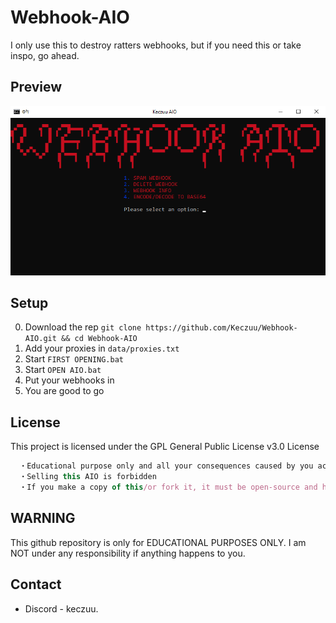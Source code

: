 # Webhook-AIO
I only use this to destroy ratters webhooks, but if you need this or take inspo, go ahead.
## Preview
![preview](x1Cl6jN.png)
## Setup
0. Download the rep ```git clone https://github.com/Keczuu/Webhook-AIO.git && cd Webhook-AIO```
1. Add your proxies in `data/proxies.txt`
2. Start `FIRST OPENING.bat`
3. Start `OPEN AIO.bat`
4. Put your webhooks in
5. You are good to go
## License
This project is licensed under the GPL General Public License v3.0 License
```js
  ・Educational purpose only and all your consequences caused by you actions is your responsibility
  ・Selling this AIO is forbidden
  ・If you make a copy of this/or fork it, it must be open-source and have credits linking to this repo
```
## WARNING
This github repository is only for EDUCATIONAL PURPOSES ONLY. I am NOT under any responsibility if anything happens to you.
## Contact
- Discord - keczuu.
